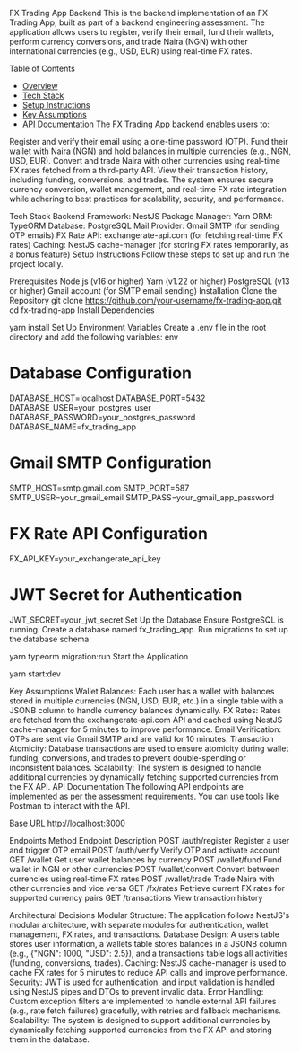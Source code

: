 FX Trading App Backend
This is the backend implementation of an FX Trading App, built as part of a backend engineering assessment. The application allows users to register, verify their email, fund their wallets, perform currency conversions, and trade Naira (NGN) with other international currencies (e.g., USD, EUR) using real-time FX rates.

Table of Contents
- [Overview](#overview)
- [Tech Stack](#tech-stack)
- [Setup Instructions](#setup-instructions)
- [Key Assumptions](#key-assumptions)
- [API Documentation](#api-documentation)
The FX Trading App backend enables users to:

Register and verify their email using a one-time password (OTP).
Fund their wallet with Naira (NGN) and hold balances in multiple currencies (e.g., NGN, USD, EUR).
Convert and trade Naira with other currencies using real-time FX rates fetched from a third-party API.
View their transaction history, including funding, conversions, and trades.
The system ensures secure currency conversion, wallet management, and real-time FX rate integration while adhering to best practices for scalability, security, and performance.

Tech Stack
Backend Framework: NestJS
Package Manager: Yarn
ORM: TypeORM
Database: PostgreSQL
Mail Provider: Gmail SMTP (for sending OTP emails)
FX Rate API: exchangerate-api.com (for fetching real-time FX rates)
Caching: NestJS cache-manager (for storing FX rates temporarily, as a bonus feature)
Setup Instructions
Follow these steps to set up and run the project locally.

Prerequisites
Node.js (v16 or higher)
Yarn (v1.22 or higher)
PostgreSQL (v13 or higher)
Gmail account (for SMTP email sending)
Installation
Clone the Repository
git clone https://github.com/your-username/fx-trading-app.git
cd fx-trading-app
Install Dependencies

yarn install
Set Up Environment Variables Create a .env file in the root directory and add the following variables:
env

# Database Configuration
DATABASE_HOST=localhost
DATABASE_PORT=5432
DATABASE_USER=your_postgres_user
DATABASE_PASSWORD=your_postgres_password
DATABASE_NAME=fx_trading_app

# Gmail SMTP Configuration
SMTP_HOST=smtp.gmail.com
SMTP_PORT=587
SMTP_USER=your_gmail_email
SMTP_PASS=your_gmail_app_password

# FX Rate API Configuration
FX_API_KEY=your_exchangerate_api_key

# JWT Secret for Authentication
JWT_SECRET=your_jwt_secret
Set Up the Database
Ensure PostgreSQL is running.
Create a database named fx_trading_app.
Run migrations to set up the database schema:

yarn typeorm migration:run
Start the Application

yarn start:dev

Key Assumptions
Wallet Balances: Each user has a wallet with balances stored in multiple currencies (NGN, USD, EUR, etc.) in a single table with a JSONB column to handle currency balances dynamically.
FX Rates: Rates are fetched from the exchangerate-api.com API and cached using NestJS cache-manager for 5 minutes to improve performance.
Email Verification: OTPs are sent via Gmail SMTP and are valid for 10 minutes.
Transaction Atomicity: Database transactions are used to ensure atomicity during wallet funding, conversions, and trades to prevent double-spending or inconsistent balances.
Scalability: The system is designed to handle additional currencies by dynamically fetching supported currencies from the FX API.
API Documentation
The following API endpoints are implemented as per the assessment requirements. You can use tools like Postman to interact with the API.

Base URL
http://localhost:3000

Endpoints
Method	Endpoint	Description
POST	/auth/register	Register a user and trigger OTP email
POST	/auth/verify	Verify OTP and activate account
GET	/wallet	Get user wallet balances by currency
POST	/wallet/fund	Fund wallet in NGN or other currencies
POST	/wallet/convert	Convert between currencies using real-time FX rates
POST	/wallet/trade	Trade Naira with other currencies and vice versa
GET	/fx/rates	Retrieve current FX rates for supported currency pairs
GET	/transactions	View transaction history

Architectural Decisions
Modular Structure: The application follows NestJS's modular architecture, with separate modules for authentication, wallet management, FX rates, and transactions.
Database Design: A users table stores user information, a wallets table stores balances in a JSONB column (e.g., {"NGN": 1000, "USD": 2.5}), 
and a transactions table logs all activities (funding, conversions, trades).
Caching: NestJS cache-manager is used to cache FX rates for 5 minutes to reduce API calls and improve performance.
Security: JWT is used for authentication, and input validation is handled using NestJS pipes and DTOs to prevent invalid data.
Error Handling: Custom exception filters are implemented to handle external API failures (e.g., rate fetch failures) gracefully, with retries and fallback mechanisms.
Scalability: The system is designed to support additional currencies by dynamically fetching supported currencies from the FX API and storing them in the database.